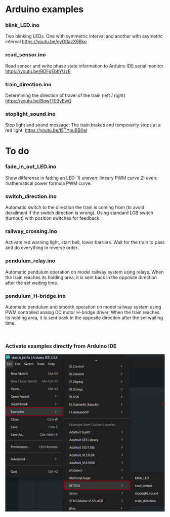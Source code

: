 # Arduino examples

### blink_LED.ino
Two blinking LEDs. One with symmetric interval and another with asymetric interval https://youtu.be/eyGRazX9Bko

### read_sensor.ino
Read sensor and write phase state information to Arduino IDE serial monitor https://youtu.be/RDFgEbhYUzE

### train_direction.ino
Determining the direction of travel of the train (left / right) https://youtu.be/BqwTf03yEwQ

### stoplight_sound.ino
Stop light and sound message: The train brakes and temporarily stops at a red light. https://youtu.be/I5TYpuBB0eI

# To do

### fade_in_out_LED.ino
Show differense in fading an LED: 1) uneven: lineary PWM curve 2) even: mathematical power formula PWM curve.

### switch_direction.ino
Automatic switch to the direction the train is coming from (to avoid derailment if the switch direction is wrong).
Using standard LGB switch (turnout) with position switches for feedback.

### railway_crossing.ino
Activate red warning light, start bell, lower barriers. Wait for the train to pass and do everything in reverse order.

### pendulum_relay.ino
Automatic pendulum operation on model railway system using relays. 
When the train reaches its holding area, it is sent back in the opposite direction after the set waiting time.

### pendulum_H-bridge.ino
Automatic pendulum and smooth operation on model railway system using PWM controlled analog DC motor H-bridge driver. 
When the train reaches its holding area, it is sent back in the opposite direction after the set waiting time.

<br/>

### Activate examples directly from Arduino IDE

![](/examples/Arduino-examples.png)
